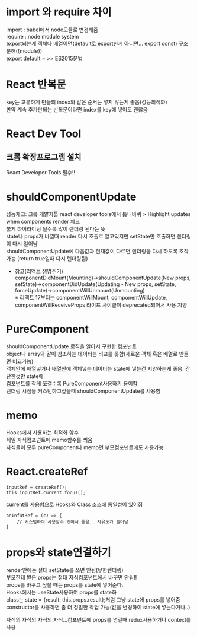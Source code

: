 # import 와 require 차이
import : babel에서 node모듈로 변경해줌  
require : node module system  
export되는게 객체나 배열이면(default로 export한게 아니면... export const) 구조분해({module})  
export default ~ >> ES2015문법  

# React 반복문
key는 고유하게 만들되 index와 같은 순서는 넣지 않는게 좋음(성능최적화)  
만약 계속 추가만되는 반복문이라면 index를 key에 넣어도 괜찮음

# React Dev Tool
## 크롬 확장프로그램 설치
React Developer Tools 필수!!

# shouldComponentUpdate
성능체크: 크롬 개발자툴 react developer tools에서 톱니바퀴 > Highlight updates when components render 체크  
붉게 하이라이팅 될수록 많이 렌더링 된다는 뜻  
state나 props가 바뀔때 render 다시 호출로 알고있지만 setState만 호출하면 렌더링이 다시 일어남  
shouldComponentUpdate에 다음값과 현재값이 다르면 렌더링을 다시 하도록 조작가능 (return true일때 다시 렌더링됨)  
* 참고(리액트 생명주기)  
componentDidMount(Mounting)->shouldComponentUpdate(New props, setState)->componentDidUpdate(Updating - New props, setState, forceUpdate)->componentWillUnmount(Unmounting)  
※ 리액트 17부터는 componentWillMount, componentWillUpdate, componentWillReceiveProps 라이프 사이클이 deprecated되어서 사용 지양  


# PureComponent
shouldComponentUpdate 로직을 알아서 구현한 컴포넌트  
object나 array와 같이 참조하는 데이터는 비교를 못함(새로운 객체 혹은 배열로 만들면 비교가능)  
객체안에 배열넣거나 배열안에 객체넣는 데이터는 state에 넣는건 지양하는게 좋음. 간단한것만 state에  
컴포넌트를 작게 쪼갤수록 PureComponent사용하기 용이함  
렌더링 시점을 커스텀하고싶을때 shouldComponentUpdate를 사용함  

# memo
Hooks에서 사용하는 최적화 함수  
제일 자식컴포넌트에  memo함수를 씌움  
자식들이 모두 pureComponent나 memo면 부모컴포넌트에도 사용가능   

# React.createRef
~~~
inputRef = createRef();
this.inputRef.current.focus();
~~~
current를 사용함으로 Hooks와 Class 소스에 통일성이 있어짐
~~~
onInfutRef = (c) => {
    // 커스텀하여 사용할수 있어서 좋음.. 자유도가 늘어남
}
~~~

# props와 state연결하기
render안에는 절대 setState를 쓰면 안됨(무한렌더링)  
부모한테 받은 props는 절대 자식컴포넌트에서 바꾸면 안됨!!  
props를 바꾸고 싶을 때는 props를 state에 넣어준다.  
Hooks에서는 useState사용하여 props를 state화   
class는 state = {result: this.props.result};처럼 그냥 state에 props를 넣어줌  
constructor를 사용하면 좀 더 정밀한 작업 가능(값을 변경하여 state에 넣는다거나..)  

자식의 자식의 자식의 자식...컴포넌트에 props를 넘길때 redux사용하거나 context를 사용  
